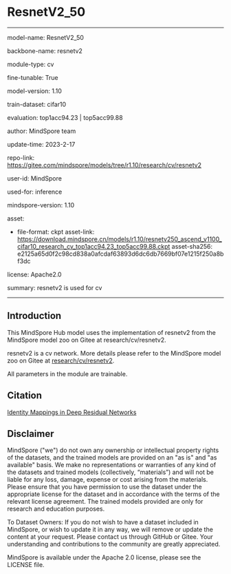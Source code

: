 # ResnetV2_50

---

model-name: ResnetV2_50

backbone-name: resnetv2

module-type: cv

fine-tunable: True

model-version: 1.10

train-dataset: cifar10

evaluation: top1acc94.23 | top5acc99.88

author: MindSpore team

update-time: 2023-2-17

repo-link: <https://gitee.com/mindspore/models/tree/r1.10/research/cv/resnetv2>

user-id: MindSpore

used-for: inference

mindspore-version: 1.10

asset:

-
    file-format: ckpt
    asset-link: <https://download.mindspore.cn/models/r1.10/resnetv250_ascend_v1100_cifar10_research_cv_top1acc94.23_top5acc99.88.ckpt>
    asset-sha256: e2125a65d0f2c98cd838a0afcdaf63893d6dc6db7669bf07e1215f250a8bf3dc

license: Apache2.0

summary: resnetv2 is used for cv

---

## Introduction

This MindSpore Hub model uses the implementation of resnetv2 from the MindSpore model zoo on Gitee at research/cv/resnetv2.

resnetv2 is a cv network. More details please refer to the MindSpore model zoo on Gitee at [research/cv/resnetv2](https://gitee.com/mindspore/models/blob/r1.10/research/cv/resnetv2/README_CN.md).

All parameters in the module are trainable.

## Citation

[Identity Mappings in Deep Residual Networks](https://arxiv.org/pdf/1603.05027.pdf)

## Disclaimer

MindSpore ("we") do not own any ownership or intellectual property rights of the datasets, and the trained models are provided on an "as is" and "as available" basis. We make no representations or warranties of any kind of the datasets and trained models (collectively, “materials”) and will not be liable for any loss, damage, expense or cost arising from the materials. Please ensure that you have permission to use the dataset under the appropriate license for the dataset and in accordance with the terms of the relevant license agreement. The trained models provided are only for research and education purposes.

To Dataset Owners: If you do not wish to have a dataset included in MindSpore, or wish to update it in any way, we will remove or update the content at your request. Please contact us through GitHub or Gitee. Your understanding and contributions to the community are greatly appreciated.

MindSpore is available under the Apache 2.0 license, please see the LICENSE file.
